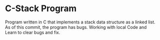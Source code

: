 # C-Stack Program

Program written in C that implements a stack data structure as a linked list.
As of this commit, the program has bugs. Working with local Code and Learn to clear bugs and fix.
